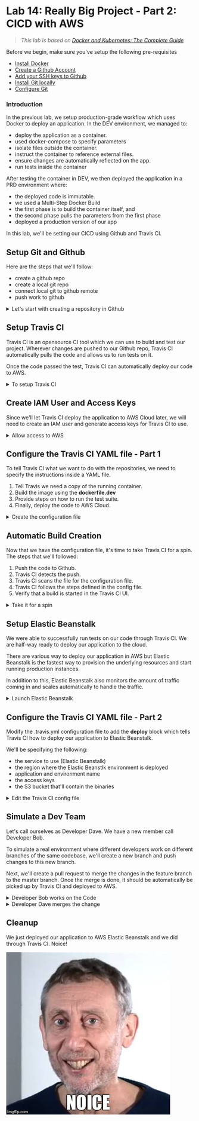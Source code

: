 # Lab 14: Really Big Project - Part 2: CICD with AWS

> *This lab is based on [Docker and Kubernetes: The Complete Guide](https://www.udemy.com/course/docker-and-kubernetes-the-complete-guide/)*

Before we begin, make sure you've setup the following pre-requisites

  - [Install Docker](../README.md#pre-requisites)
  - [Create a Github Account](../README.md#pre-requisites)
  - [Add your SSH keys to Github](../README.md#pre-requisites)
  - [Install Git locally](../README.md#pre-requisites)
  - [Configure Git](../README.md#pre-requisites)
  <!-- - [Install Go](../README.md#pre-requisites) -->

### Introduction

In the previous lab, we setup production-grade workflow which uses Docker to deploy an application. In the DEV environment, we managed to:

- deploy the application as a container.
- used docker-compose to specify parameters 
- isolate files outside the container.
- instruct the container to reference external files.
- ensure changes are automatically reflected on the app.
- run tests inside the container

After testing the container in DEV, we then deployed the application in a PRD environment where:

- the deployed code is immutable.
- we used a Multi-Step Docker Build
- the first phase is to build the container itself, and
- the second phase pulls the parameters from the first phase
- deployed a production version of our app

In this lab, we'll be setting our CICD using Github and Travis CI.

## Setup Git and Github

Here are the steps that we'll follow:

- create a github repo
- create a local git repo 
- connect local git to github remote
- push work to github

<details><summary> Let's start with creating a repository in Github </summary>
<br> 

We'll be following this link on [how to setup a new public repository in Github](https://docs.github.com/en/repositories/creating-and-managing-repositories/creating-a-new-repository). I've created **testrepo2** for this lab.

![](../Images/lab14testrepo2usrenasurena.png)  

Copy the SSH link. We'll be using this later.

![](../Images/lab14testrepoworkinglink.png)  

In your terminal, go to the project directory that we used in the previous lab.

```bash
$ cd ~/lab13/proj-eden-frontend$ 
```

Initialize git.

```bash
$ git init
```

Create the .gitignore file and specify the files that shouldn't be pushed to the remote Github repository.

```bash
$ cat > .gitignore

node_modules
```

Create a simple README.md.

```bash
$ cat > README.md

# testrepo2 - Docker-react lab

This repo is for my containerized React application
```

Stage all of the files in our project directory and commit with the message "Initial commit".

```bash
$ git add -A; git commit -m "Initial commit" 
```

We'll now connect these repo to our remote Github repo.

```bash
$ git remote add origin git@github.com:joseeden/testrepo2.git
```

Verify.

```bash
$ git remote -v 
```

Push the files onto our remote Github repo.

```bash
$ git push --set-upstream origin master 
```

Back at Github, refresh the page to see all the files pushed.

![](../Images/lab14filespushed.png)  

</details>


## Setup Travis CI 

Travis CI is an opensource CI tool which we can use to build and test our project. Wherever changes are pushed to our Github repo, Travis CI automatically pulls the code and allows us to run tests on it.

Once the code passed the test, Travis CI can automatically deploy our code to AWS.

<details><summary> To setup Travis CI </summary>
<br>

Go to the [Travis CI site](https://app.travis-ci.com/signup) and sign up using your SCM account. Choose **Sign up with Github**.

![](../Images/lab14signuptravisci.png)  

In the next page, choose **Authorize Travis CI.**
You may need to confirm your account through the email sent to your email address.

In the upper right, click your profile avatar and select Settings. 

We will need to select a plan before we can use Travis CI. Choose the **Free Trial plan** and fill up your personal details. A valid credit/debit card number is also needed to proceed. 

![](../Images/lab14selectfreeplantravisci.png)  

In the Repositories tab, click the green **Activate** button to integrate Travis CI with your Github account. In the next page, click **Approve and install.**

![](../Images/lab14travisciactivate.png)  

Click on the Dashboard tab at the top to view all the Github repositories that are synced with Travis CI.

</details>

## Create IAM User and Access Keys 

Since we'll let Travis CI deploy the application to AWS Cloud later, we will need to create an IAM user and generate access keys for Travis CI to use.

<details><summary> Allow access to AWS </summary>
<br> 

Log in to your AWS account and search for the IAM page. In the left panel, select Users and then click Add users.

Field | Use this value
:---------:|:----------:
 Username | travis-ci-beanstalk
 Select AWS access type | Access key - programmatic access
 Set permissions | Attach existing policies directly
 Filter policies | AdministratorAccess-AWSElasticBeanstalk

Click **Review** and then **Create user.**

In the next page, click the Download .csv file to download the access keys. We'll be using this later when we deploy our application to the cloud.


</details>


## Configure the Travis CI YAML file - Part 1 

To tell Travis CI what we want to do with the repositories, we need to specify the instructions inside a YAML file.

1. Tell Travis we need a copy of the running container.
2. Build the image using the **dockerfile.dev** 
3. Provide steps on how to run the test suite.
4. Finally, deploy the code to AWS Cloud.

<details><summary> Create the configuration file </summary>
<br> 

A little note here: the file should have the filename **".travis.yml**, with the leading ".".

```bash
sudo: required

services:
  - docker

before_install:
  - docker build -t react-app -f dockerfile.dev .

script:
  - docker run -e CI=true react-app npm run test
```

The **sudo:required** tells Travis to use superuser permissions to run Docker.

The **services** block ensures that the a copy of the Docker CLI is installed.

The **before_install** block specifies the commands that need to be run. In this case, we'll need the image built before a container can be ran. Note that we also tagged the image with the label "react-app".

The **script** block defines the command that we need to run the test suite. Recall the "npm run test" command. This actually requires an input from the user. Since we'll be automating this step, a workaround that we can use is to add the environment variable "CI=true".

This will force the Jest library to run in CI-mode and tests will only run once instead of launching the watcher window which prompts the user for an input. To learn more, check out this [page](https://create-react-app.dev/docs/running-tests/#linux-macos-bash).

**If build fails with "rakefile not found" error"

If you encounter this error message, you may try to set the language property at the top of the Travis CI config file.

```bash
language: generic  
```

</details>

## Automatic Build Creation

Now that we have the configuration file, it's time to take Travis CI for a spin. The steps that we'll followed:

1. Push the code to Github.
2. Travis CI detects the push.
3. Travis CI scans the file for the configuration file.
4. Travis CI follows the steps defined in the config file.
5. Verify that a build is started in the Travis CI UI.

<details><summary> Take it for a spin </summary>
<br>

Push the changes to Github.

```bash
$ git add -A; git commit -m "Added travis yml file"; git push 
```

Back at the Travis CI dashboard, we'll see that a build is started. Click the repository name to see the build process.

![](../Images/lab14buildsuccess.png)  

We can see how long the build ran. We can also see logs in the **Job log** tab.

![](../Images/lab14buildlogs.png)  

To check out the builds that was started, click **Build History**. I ran to an error during the first build because Travis CI can't find the package.json file in the repository. I previously excluded this file from being pushed to the Github by adding it in the .gitignore file.

![](../Images/lab14buildhistory.png)  

</details>

## Setup Elastic Beanstalk 

We were able to successfully run tests on our code through Travis CI. We are half-way ready to deploy our application to the cloud.

There are various way to deploy our application in AWS but Elastic Beanstalk is the fastest way to provision the underlying resources and start running production instances. 

In addition to this, Elastic Beanstalk also monitors the amount of traffic coming in and scales automatically to handle the traffic.

<details><summary> Launch Elastic Beanstalk </summary>
<br>

When you create an environment using Elastic Beanstalk, it will provision the following for us:

- an EC2 instance where we'll deploy the app
- a load balancer that handles all the requests
- an S3 bucket that will contain all the binaries

To start using Elastic Beanstalk, log in to your AWS account and search for the Elastic Beanstalk page. Make sure that you're on the Singapore region (ap-southeast-1). 

Click **Create Application**. If prompted, choose **Web server** environment. Fill in the fields with these details:

Fields | Use this value |
:---------:|:----------:|
 Application name | react-app
 Platform | Docker 
 Application code | Sample application

Once you're done with the configuration, click **Create application**.

Back at the Environments tab, we can see the environment that we just created. To view the sample application deployed, click the URL.

![](../Images/lab14elasticbeanstalksampledeployapp.png)  

It should open a new tab with this display.

![](../Images/lab14sampleappblueelasticbeanstalk.png)  

We've mentioned that Elastic Beanstalk also generates an S3 bucket for the binaries. If you've ran Elastic Beanstalk in the Singapore region before, then the S3 bucket already exists. 

Elastic Beanstalk doesn't create a new bucket for every environment. It only creates a single bucket for Elastic Beanstalk per region.

To check the S3 bucket created by Elastic Beanstalk, go to the S3 console > bucket, and search for "beanstalk". We will be using the bucket name when we configure the Travis CI YAML file again.

![](../Images/lab14s3bucketname.png)  


</details>

## Configure the Travis CI YAML file - Part 2

Modify the .travis.yml configuration file to add the **deploy** block which tells Travis CI how to deploy our application to Elastic Beanstalk.

We'll be specifying the following:
- the service to use (Elastic Beanstalk)
- the region where the Elastic Beanstlk environment is deployed
- application and environment name
- the access keys 
- the S3 bucket that'll contain the binaries

<details><summary> Edit the Travis CI config file </summary>
<br>

Edit the .travis.yml file. Notice that for the access keys, we used variables.

```bash
sudo: required

services:
  - docker

before_install:
  - docker build -t react-app -f dockerfile.dev .

script:
  - docker run -e CI=true react-app npm run test

deploy:
  provider: elasticbeanstalk
  region: "ap-southeast-1"
  app: "react-app-1"
  env: "react-app-1-env"
  bucket_name: "elasticbeanstalk-ap-southeast-1-848587260896"
  bucket_path: "react-app-1"
  on: 
    branch: master
  # edge: true 
  access_key_id: $AWS_ACCESS_KEY
  secret_access_key: $AWS_SECRET_KEY
```

We will define this variables in the Travis CI console. Go to the Dashboard and select the repository. Then click the **More options** dropdown bar at the right and select **Settings.**

![](../Images/lab14setenvvarintestrepo.png)  

Scroll down to the **Environment variables** section and add the variables. Make sure untoggle the "DISPLAY VALUE IN BUILD LOG".

Name | Value | Branch
---------|----------|---------
 AWS_ACCESS_KEY | AKIAxxxxxxxxx | master
 AWS_SECRET_KEY | ABCDxxxxxxxxx | master

![](../Images/lab14envvarsetthetwokeys.png)  

Back at the terminal, commit the file and push it to Github.

```bash
$ git add -A; git commit m "Added fresh config"; git push 
```

Check the Travis CI again. A new build should be started. This will take a few minutes to run.

![](../Images/lab14addedconfigpushedandtetedintravis.png)  

Scroll down at the Job log section. If the build finished successfully, you should see this message.

![](../Images/lab14travisbuildscuess.png)  

Yes, even though the Travis CI showed it successfully finished the build, the application was not actually deployed onto the Elastic Beanstalk environment.

![](../Images/lab14ebstalkfaileddeployeveniftravispass.png)  

</details>


## Simulate a Dev Team 

Let's call ourselves as Developer Dave. We have a new member call Developer Bob.

To simulate a real environment where different developers work on different branches of the same codebase, we'll create a new branch and push changes to this new branch.

Next, we'll create a pull request to merge the changes in the feature branch to the master branch. Once the merge is done, it should be automatically be picked up by Travis CI and deployed to AWS.

<details><summary> Developer Bob works on the Code </summary>
<br>

Start with creating the feature branch and switching to that new branch.

```bash
$ git checkout -b feature-bob
```
```bash
$ git branch 
```

Edit the src/App.js using vim. Type in ":set nu" to display the line number.

```bash
$ vim src/App.js 
```
```bash
:set nu  
```

In line 18, remove:

```bash
Learn React 
```

and replace it with:

```bash
Learn Devops now.
```

Commit and push the change to Github.

```bash
$ git add -A; git commit -m "Edited file at 2nd branch"
$ git push origin feature-bob 
```

Go to your Github repo. You should see a new notification. Click Compare and pull request.

![](../Images/lab14comparepush.png)  

In the next page, we can add a comment. Once you're done, click Create pull request.

![](../Images/lab14createpullrequest.png)  

Back at the Travis CI, we'll see that the pull request was detected.

![](../Images/lab14pullrequestpickedupbytravisci.png)  

</details>

<details><summary> Developer Dave merges the change </summary>
 
Back at the Github repo, we can click the **Merge request** once the builds are done running.

![](../Images/lab14goodtomerge.png)  

We can now delete the branch.

![](../Images/lab14mergeddeletebranchnow.png)  

Back at Travis CI, we see the new build.

![](../Images/lab14traviscisucessbuildmerge.png)  

</details>


## Cleanup

We just deployed our application to AWS Elastic Beanstalk and we did through Travis CI. Noice!

![](../Images/lab14noice.png)  


